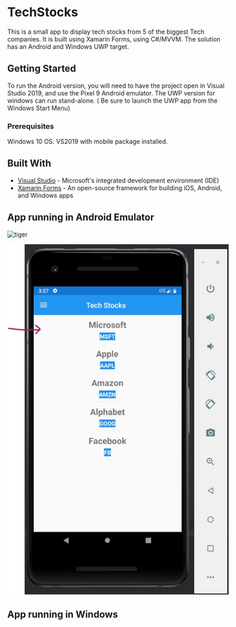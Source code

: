 # TechStocks

This is a small app to display tech stocks from 5 of the biggest Tech companies. It is built using Xamarin Forms, using C#/MVVM. The solution has an Android and Windows UWP target.

## Getting Started

To run the Android version, you will need to have the project open in Visual Studio 2019, and use the Pixel 9 Android emulator. The UWP version for windows can run stand-alone. ( Be sure to launch the UWP app from the Windows Start Menu)

### Prerequisites

Windows 10 OS. VS2019 with mobile package installed.

## Built With

* [Visual Studio](https://visualstudio.microsoft.com/downloads/) - Microsoft's integrated development environment (IDE)
* [Xamarin Forms](https://dotnet.microsoft.com/apps/xamarin/xamarin-forms) - An open-source framework for building iOS, Android, and Windows apps

## App running in Android Emulator
 
![tiger](https://upload.wikimedia.org/wikipedia/commons/5/56/Tiger.50.jpg)
 
 ![a1](https://github.com/rcgny/Xamarin-Forms-Sample-/blob/master/Docs/Android1.jpg)

## App running in Windows
 
~~~

~~~

